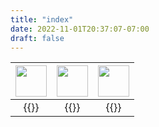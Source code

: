 ```yaml
---
title: "index"
date: 2022-11-01T20:37:07-07:00
draft: false
---
```




<img src="flags/gb.svg" width="50"> |  <img src="flags/us.svg" width="50"> | <img src="flags/de.svg" width="50">
:------------------------------:|:------------------------------:|:------------------------------:
{{<thermallist nation="uk_">}}  |  {{<thermallist nation="us_">}}|{{<thermallist nation="germ_">}}